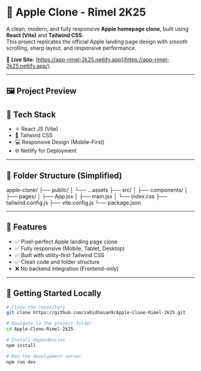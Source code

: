 # 🍎 Apple Clone - Rimel 2K25

A clean, modern, and fully responsive **Apple homepage clone**, built using **React (Vite)** and **Tailwind CSS**.  
This project replicates the official Apple landing page design with smooth scrolling, sharp layout, and responsive performance.

🔗 **Live Site**: [https://app-rimel-2k25.netlify.app](https://app-rimel-2k25.netlify.app/)

---

## 🖼️ Project Preview

## 🚀 Tech Stack

- ⚛️ React JS (Vite)
- 🎨 Tailwind CSS
- 💻 Responsive Design (Mobile-First)
- 🌐 Netlify for Deployment

---

## 📁 Folder Structure (Simplified)

apple-clone/
├── public/
│ └── ...assets
├── src/
│ ├── components/
│ ├── pages/
│ ├── App.jsx
│ ├── main.jsx
│ └── index.css
├── tailwind.config.js
├── vite.config.js
└── package.json




---

## 🧪 Features

- ✅ Pixel-perfect Apple landing page clone
- ✅ Fully responsive (Mobile, Tablet, Desktop)
- ✅ Built with utility-first Tailwind CSS
- ✅ Clean code and folder structure
- ❌ No backend integration (Frontend-only)

---

## 🔧 Getting Started Locally

```bash
# Clone the repository
git clone https://github.com/zahidhasan9/Apple-Clone-Rimel-2k25.git

# Navigate to the project folder
cd Apple-Clone-Rimel-2k25

# Install dependencies
npm install

# Run the development server
npm run dev

